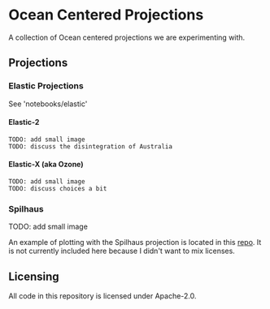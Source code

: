 # Ocean Centered Projections

A collection of Ocean centered projections we are experimenting with.

## Projections

### Elastic Projections

See 'notebooks/elastic'

#### Elastic-2
    TODO: add small image
    TODO: discuss the disintegration of Australia

#### Elastic-X (aka Ozone)
    TODO: add small image
    TODO: discuss choices a bit


### Spilhaus

TODO: add small image

An example of plotting with the Spilhaus projection is located in this
[repo](https://github.com/GlobalFishingWatch/spilhaus). It is not
currently included here because I didn't want to mix licenses.


## Licensing

All code in this repository is licensed under Apache-2.0.
